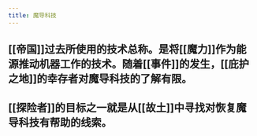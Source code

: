 ```yaml
---
title: 魔导科技
---
```


## [[帝国]]过去所使用的技术总称。是将[[魔力]]作为能源推动机器工作的技术。随着[[事件]]的发生，[[庇护之地]]的幸存者对魔导科技的了解有限。
## [[探险者]]的目标之一就是从[[故土]]中寻找对恢复魔导科技有帮助的线索。
